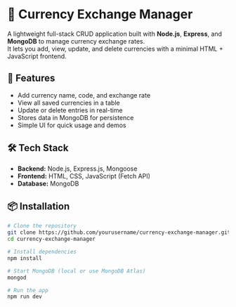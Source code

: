 # 💱 Currency Exchange Manager

A lightweight full-stack CRUD application built with **Node.js**, **Express**, and **MongoDB** to manage currency exchange rates.  
It lets you add, view, update, and delete currencies with a minimal HTML + JavaScript frontend.

## 🚀 Features
- Add currency name, code, and exchange rate
- View all saved currencies in a table
- Update or delete entries in real-time
- Stores data in MongoDB for persistence
- Simple UI for quick usage and demos

## 🛠 Tech Stack
- **Backend:** Node.js, Express.js, Mongoose
- **Frontend:** HTML, CSS, JavaScript (Fetch API)
- **Database:** MongoDB

## 📦 Installation
```bash
# Clone the repository
git clone https://github.com/yourusername/currency-exchange-manager.git
cd currency-exchange-manager

# Install dependencies
npm install

# Start MongoDB (local or use MongoDB Atlas)
mongod

# Run the app
npm run dev
